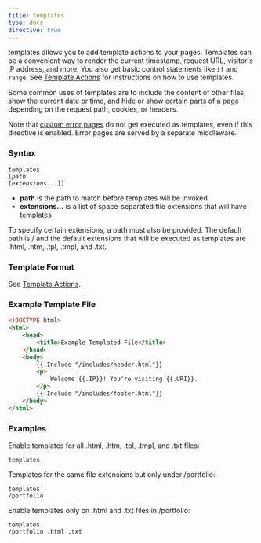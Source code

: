 ```yaml
---
title: templates
type: docs
directive: true
---
```


templates allows you to add template actions to your pages. Templates can be a convenient way to render the current timestamp, request URL, visitor's IP address, and more. You also get basic control statements like `if` and `range`. See [Template Actions](/docs/template-actions) for instructions on how to use templates.

Some common uses of templates are to include the content of other files, show the current date or time, and hide or show certain parts of a page depending on the request path, cookies, or headers.

Note that [custom error pages](/docs/errors) do not get executed as templates, even if this directive is enabled. Error pages are served by a separate middleware.

### Syntax

<code class="block"><span class="hl-directive">templates</span> <span class="hl-arg">[<i>path</i> [<i>extensions...</i>]]</span></code>

*   **path** is the path to match before templates will be invoked
*   **extensions...** is a list of space-separated file extensions that will have templates

To specify certain extensions, a path must also be provided. The default path is / and the default extensions that will be executed as templates are .html, .htm, .tpl, .tmpl, and .txt.

### Template Format

See [Template Actions](/docs/template-actions).

### Example Template File

```html
<!DOCTYPE html>
<html>
	<head>
		<title>Example Templated File</title>
	</head>
	<body>
		{{.Include "/includes/header.html"}}
		<p>
			Welcome {{.IP}}! You're visiting {{.URI}}.
		</p>
		{{.Include "/includes/footer.html"}}
	</body>
</html>
```

### Examples

Enable templates for all .html, .htm, .tpl, .tmpl, and .txt files:

<code class="block"><span class="hl-directive">templates</span></code>

Templates for the same file extensions but only under /portfolio:

<code class="block"><span class="hl-directive">templates</span> <span class="hl-arg">/portfolio</span></code>

Enable templates only on .html and .txt files in /portfolio:

<code class="block"><span class="hl-directive">templates</span> <span class="hl-arg">/portfolio .html .txt</span></code>
